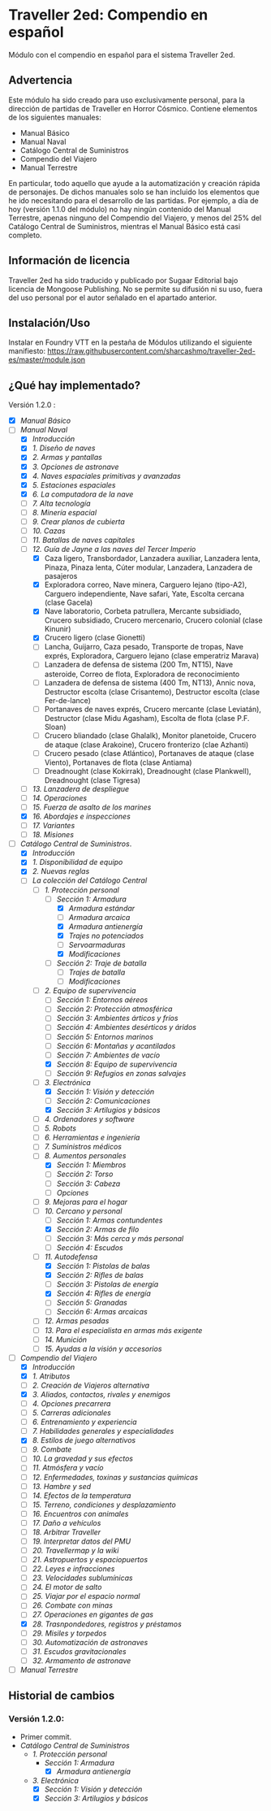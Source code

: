 # Traveller 2ed: Compendio en español

Módulo con el compendio en español para el sistema Traveller 2ed.

## Advertencia

Este módulo ha sido creado para uso exclusivamente personal, para la dirección de partidas de Traveller en Horror Cósmico. Contiene elementos de
los siguientes manuales:

* Manual Básico
* Manual Naval
* Catálogo Central de Suministros
* Compendio del Viajero
* Manual Terrestre

En particular, todo aquello que ayude a la automatización y creación rápida de personajes. De dichos manuales solo se han incluido los elementos
que he ido necesitando para el desarrollo de las partidas. Por ejemplo, a día de hoy (versión 1.1.0 del módulo) no hay ningún contenido del
Manual Terrestre, apenas ninguno del Compendio del Viajero, y menos del 25% del Catálogo Central de Suministros, mientras el Manual Básico está
casi completo.

## Información de licencia

Traveller 2ed ha sido traducido y publicado por Sugaar Editorial bajo licencia de Mongoose Publishing. No se permite su difusión ni su uso, fuera
del uso personal por el autor señalado en el apartado anterior.

## Instalación/Uso

Instalar en Foundry VTT en la pestaña de Módulos utilizando el siguiente manifiesto:
<https://raw.githubusercontent.com/sharcashmo/traveller-2ed-es/master/module.json>  

## ¿Qué hay implementado?

Versión 1.2.0 :

* [X] *Manual Básico*
* [ ] *Manual Naval*
  * [X] *Introducción*
  * [X] *1. Diseño de naves*
  * [X] *2. Armas y pantallas*
  * [X] *3. Opciones de astronave*
  * [X] *4. Naves espaciales primitivas y avanzadas*
  * [X] *5. Estaciones espaciales*
  * [X] *6. La computadora de la nave*
  * [ ] *7. Alta tecnología*
  * [ ] *8. Minería espacial*
  * [ ] *9. Crear planos de cubierta*
  * [ ] *10. Cazas*
  * [ ] *11. Batallas de naves capitales*
  * [ ] *12. Guía de Jayne a las naves del Tercer Imperio*
    * [X] Caza ligero, Transbordador, Lanzadera auxiliar, Lanzadera lenta, Pinaza, Pinaza lenta, Cúter modular, Lanzadera, Lanzadera de pasajeros
    * [X] Exploradora correo, Nave minera, Carguero lejano (tipo-A2), Carguero independiente, Nave safari, Yate, Escolta cercana (clase Gacela)
    * [X] Nave laboratorio, Corbeta patrullera, Mercante subsidiado, Crucero subsidiado, Crucero mercenario, Crucero colonial (clase Kinunir)
    * [X] Crucero ligero (clase Gionetti)
    * [ ] Lancha, Guijarro, Caza pesado, Transporte de tropas, Nave exprés, Exploradora, Carguero lejano (clase emperatriz Marava)
    * [ ] Lanzadera de defensa de sistema (200 Tm, NT15), Nave asteroide, Correo de flota, Exploradora de reconocimiento
    * [ ] Lanzadera de defensa de sistema (400 Tm, NT13), Annic nova, Destructor escolta (clase Crisantemo), Destructor escolta (clase Fer-de-lance)
    * [ ] Portanaves de naves exprés, Crucero mercante (clase Leviatán), Destructor (clase Midu Agasham), Escolta de flota (clase P.F. Sloan)
    * [ ] Crucero bliandado (clase Ghalalk), Monitor planetoide, Crucero de ataque (clase Arakoine), Crucero fronterizo (clae Azhanti)
    * [ ] Crucero pesado (clase Atlántico), Portanaves de ataque (clase Viento), Portanaves de flota (clase Antiama)
    * [ ] Dreadnought (clase Kokirrak), Dreadnought (clase Plankwell), Dreadnought (clase Tigresa)
  * [ ] *13. Lanzadera de despliegue*
  * [ ] *14. Operaciones*
  * [ ] *15. Fuerza de asalto de los marines*
  * [X] *16. Abordajes e inspecciones*
  * [ ] *17. Variantes*
  * [ ] *18. Misiones*
* [ ] *Catálogo Central de Suministros*.
  * [X] *Introducción*
  * [X] *1. Disponibilidad de equipo*
  * [X] *2. Nuevas reglas*
  * [ ] *La colección del Catálogo Central*
    * [ ] *1. Protección personal*
      * [ ] *Sección 1: Armadura*
        * [X] *Armadura estándar*
        * [ ] *Armadura arcaica*
        * [X] *Armadura antienergía*
        * [X] *Trajes no potenciados*
        * [ ] *Servoarmaduras*
        * [X] *Modificaciones*
      * [ ] *Sección 2: Traje de batalla*
        * [ ] *Trajes de batalla*
        * [ ] *Modificaciones*
    * [ ] *2. Equipo de supervivencia*
      * [ ] *Sección 1: Entornos aéreos*
      * [ ] *Sección 2: Protección atmosférica*
      * [ ] *Sección 3: Ambientes árticos y fríos*
      * [ ] *Sección 4: Ambientes desérticos y áridos*
      * [ ] *Sección 5: Entornos marinos*
      * [ ] *Sección 6: Montañas y acantilados*
      * [ ] *Sección 7: Ambientes de vacío*
      * [X] *Sección 8: Equipo de supervivencia*
      * [ ] *Sección 9: Refugios en zonas salvajes*
    * [ ] *3. Electrónica*
      * [X] *Sección 1: Visión y detección*
      * [ ] *Sección 2: Comunicaciones*
      * [X] *Sección 3: Artilugios y básicos*
    * [ ] *4. Ordenadores y software*
    * [ ] *5. Robots*
    * [ ] *6. Herramientas e ingeniería*
    * [ ] *7. Suministros médicos*
    * [ ] *8. Aumentos personales*
      * [X] *Sección 1: Miembros*
      * [ ] *Sección 2: Torso*
      * [ ] *Sección 3: Cabeza*
      * [ ] *Opciones*
    * [ ] *9. Mejoras para el hogar*
    * [ ] *10. Cercano y personal*
      * [ ] *Sección 1: Armas contundentes*
      * [X] *Sección 2: Armas de filo*
      * [ ] *Sección 3: Más cerca y más personal*
      * [ ] *Sección 4: Escudos*
    * [ ] *11. Autodefensa*
      * [X] *Sección 1: Pistolas de balas*
      * [X] *Sección 2: Rifles de balas*
      * [ ] *Sección 3: Pistolas de energía*
      * [X] *Sección 4: Rifles de energía*
      * [ ] *Sección 5: Granadas*
      * [ ] *Sección 6: Armas arcaicas*
    * [ ] *12. Armas pesadas*
    * [ ] *13. Para el especialista en armas más exigente*
    * [ ] *14. Munición*
    * [ ] *15. Ayudas a la visión y accesorios*
* [ ] *Compendio del Viajero*
  * [X] *Introducción*
  * [X] *1. Atributos*
  * [ ] *2. Creación de Viajeros alternativa*
  * [X] *3. Aliados, contactos, rivales y enemigos*
  * [ ] *4. Opciones precarrera*
  * [ ] *5. Carreras adicionales*
  * [ ] *6. Entrenamiento y experiencia*
  * [ ] *7. Habilidades generales y especialidades*
  * [X] *8. Estilos de juego alternativos*
  * [ ] *9. Combate*
  * [ ] *10. La gravedad y sus efectos*
  * [ ] *11. Atmósfera y vacío*
  * [ ] *12. Enfermedades, toxinas y sustancias químicas*
  * [ ] *13. Hambre y sed*
  * [ ] *14. Efectos de la temperatura*
  * [ ] *15. Terreno, condiciones y desplazamiento*
  * [ ] *16. Encuentros con animales*
  * [ ] *17. Daño a vehículos*
  * [ ] *18. Arbitrar Traveller*
  * [ ] *19. Interpretar datos del PMU*
  * [ ] *20. Travellermap y la wiki*
  * [ ] *21. Astropuertos y espaciopuertos*
  * [ ] *22. Leyes e infracciones*
  * [ ] *23. Velocidades sublumínicas*
  * [ ] *24. El motor de salto*
  * [ ] *25. Viajar por el espacio normal*
  * [ ] *26. Combate con minas*
  * [ ] *27. Operaciones en gigantes de gas*
  * [X] *28. Trasnpondedores, registros y préstamos*
  * [ ] *29. Misiles y torpedos*
  * [ ] *30. Automatización de astronaves*
  * [ ] *31. Escudos gravitacionales*
  * [ ] *32. Armamento de astronave*
* [ ] *Manual Terrestre*

## Historial de cambios

### Versión 1.2.0:

* Primer commit.
* *Catálogo Central de Suministros*
  * *1. Protección personal*
    * *Sección 1: Armadura*
      * [X] *Armadura antienergía*
  * *3. Electrónica*
    * [X] *Sección 1: Visión y detección*
    * [X] *Sección 3: Artilugios y básicos*